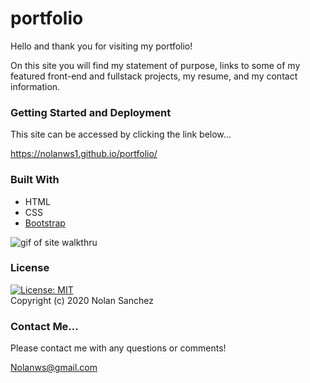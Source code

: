 # portfolio
Hello and thank you for visiting my portfolio!

On this site you will find my statement of purpose, links to some of my featured front-end and fullstack projects, my resume, and my contact information.

### Getting Started and Deployment

This site can be accessed by clicking the link below...

https://nolanws1.github.io/portfolio/

### Built With
* HTML
* CSS
* <a rel="stylesheet" href="https://getbootstrap.com/">Bootstrap</a>


<img src="./Media/portfolio.gif" alt="gif of site walkthru" >

### License 
[![License: MIT](https://img.shields.io/badge/License-MIT-yellow.svg)](https://opensource.org/licenses/MIT)  
Copyright (c) 2020 Nolan Sanchez

### Contact Me...

Please contact me with any questions or comments!

Nolanws@gmail.com